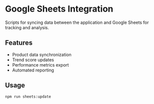 # Google Sheets Integration

Scripts for syncing data between the application and Google Sheets for tracking and analysis.

## Features
- Product data synchronization
- Trend score updates
- Performance metrics export
- Automated reporting

## Usage
```bash
npm run sheets:update
```